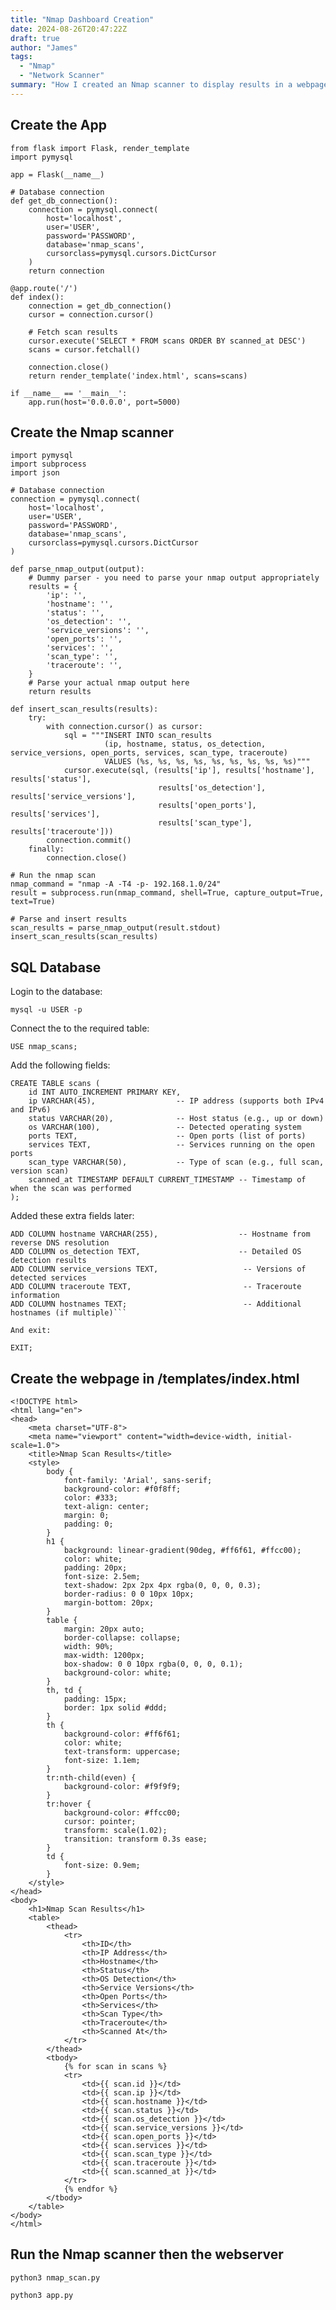 ```yaml
---
title: "Nmap Dashboard Creation"
date: 2024-08-26T20:47:22Z
draft: true
author: "James"
tags: 
  - "Nmap"
  - "Network Scanner"
summary: "How I created an Nmap scanner to display results in a webpage"
---
```


## Create the App
```
from flask import Flask, render_template
import pymysql

app = Flask(__name__)

# Database connection
def get_db_connection():
    connection = pymysql.connect(
        host='localhost',
        user='USER',
        password='PASSWORD',
        database='nmap_scans',
        cursorclass=pymysql.cursors.DictCursor
    )
    return connection

@app.route('/')
def index():
    connection = get_db_connection()
    cursor = connection.cursor()
    
    # Fetch scan results
    cursor.execute('SELECT * FROM scans ORDER BY scanned_at DESC')
    scans = cursor.fetchall()
    
    connection.close()
    return render_template('index.html', scans=scans)

if __name__ == '__main__':
    app.run(host='0.0.0.0', port=5000)
```    

## Create the Nmap scanner
```
import pymysql
import subprocess
import json

# Database connection
connection = pymysql.connect(
    host='localhost',
    user='USER',
    password='PASSWORD',
    database='nmap_scans',
    cursorclass=pymysql.cursors.DictCursor
)

def parse_nmap_output(output):
    # Dummy parser - you need to parse your nmap output appropriately
    results = {
        'ip': '',
        'hostname': '',
        'status': '',
        'os_detection': '',
        'service_versions': '',
        'open_ports': '',
        'services': '',
        'scan_type': '',
        'traceroute': '',
    }
    # Parse your actual nmap output here
    return results

def insert_scan_results(results):
    try:
        with connection.cursor() as cursor:
            sql = """INSERT INTO scan_results 
                     (ip, hostname, status, os_detection, service_versions, open_ports, services, scan_type, traceroute)
                     VALUES (%s, %s, %s, %s, %s, %s, %s, %s, %s)"""
            cursor.execute(sql, (results['ip'], results['hostname'], results['status'],
                                 results['os_detection'], results['service_versions'],
                                 results['open_ports'], results['services'],
                                 results['scan_type'], results['traceroute']))
        connection.commit()
    finally:
        connection.close()

# Run the nmap scan
nmap_command = "nmap -A -T4 -p- 192.168.1.0/24"
result = subprocess.run(nmap_command, shell=True, capture_output=True, text=True)

# Parse and insert results
scan_results = parse_nmap_output(result.stdout)
insert_scan_results(scan_results)
```

## SQL Database

Login to the database:

```mysql -u USER -p```

Connect the to the required table:

```USE nmap_scans;```

Add the following fields:

```Add the required fields:
CREATE TABLE scans (
    id INT AUTO_INCREMENT PRIMARY KEY,
    ip VARCHAR(45),                  -- IP address (supports both IPv4 and IPv6)
    status VARCHAR(20),              -- Host status (e.g., up or down)
    os VARCHAR(100),                 -- Detected operating system
    ports TEXT,                      -- Open ports (list of ports)
    services TEXT,                   -- Services running on the open ports
    scan_type VARCHAR(50),           -- Type of scan (e.g., full scan, version scan)
    scanned_at TIMESTAMP DEFAULT CURRENT_TIMESTAMP -- Timestamp of when the scan was performed
);
```
Added these extra fields later:

```ALTER TABLE scans
ADD COLUMN hostname VARCHAR(255),                  -- Hostname from reverse DNS resolution
ADD COLUMN os_detection TEXT,                      -- Detailed OS detection results
ADD COLUMN service_versions TEXT,                   -- Versions of detected services
ADD COLUMN traceroute TEXT,                         -- Traceroute information
ADD COLUMN hostnames TEXT;                          -- Additional hostnames (if multiple)```

And exit:
```
```EXIT;```


## Create the webpage in /templates/index.html

```
<!DOCTYPE html>
<html lang="en">
<head>
    <meta charset="UTF-8">
    <meta name="viewport" content="width=device-width, initial-scale=1.0">
    <title>Nmap Scan Results</title>
    <style>
        body {
            font-family: 'Arial', sans-serif;
            background-color: #f0f8ff;
            color: #333;
            text-align: center;
            margin: 0;
            padding: 0;
        }
        h1 {
            background: linear-gradient(90deg, #ff6f61, #ffcc00);
            color: white;
            padding: 20px;
            font-size: 2.5em;
            text-shadow: 2px 2px 4px rgba(0, 0, 0, 0.3);
            border-radius: 0 0 10px 10px;
            margin-bottom: 20px;
        }
        table {
            margin: 20px auto;
            border-collapse: collapse;
            width: 90%;
            max-width: 1200px;
            box-shadow: 0 0 10px rgba(0, 0, 0, 0.1);
            background-color: white;
        }
        th, td {
            padding: 15px;
            border: 1px solid #ddd;
        }
        th {
            background-color: #ff6f61;
            color: white;
            text-transform: uppercase;
            font-size: 1.1em;
        }
        tr:nth-child(even) {
            background-color: #f9f9f9;
        }
        tr:hover {
            background-color: #ffcc00;
            cursor: pointer;
            transform: scale(1.02);
            transition: transform 0.3s ease;
        }
        td {
            font-size: 0.9em;
        }
    </style>
</head>
<body>
    <h1>Nmap Scan Results</h1>
    <table>
        <thead>
            <tr>
                <th>ID</th>
                <th>IP Address</th>
                <th>Hostname</th>
                <th>Status</th>
                <th>OS Detection</th>
                <th>Service Versions</th>
                <th>Open Ports</th>
                <th>Services</th>
                <th>Scan Type</th>
                <th>Traceroute</th>
                <th>Scanned At</th>
            </tr>
        </thead>
        <tbody>
            {% for scan in scans %}
            <tr>
                <td>{{ scan.id }}</td>
                <td>{{ scan.ip }}</td>
                <td>{{ scan.hostname }}</td>
                <td>{{ scan.status }}</td>
                <td>{{ scan.os_detection }}</td>
                <td>{{ scan.service_versions }}</td>
                <td>{{ scan.open_ports }}</td>
                <td>{{ scan.services }}</td>
                <td>{{ scan.scan_type }}</td>
                <td>{{ scan.traceroute }}</td>
                <td>{{ scan.scanned_at }}</td>
            </tr>
            {% endfor %}
        </tbody>
    </table>
</body>
</html>
```

## Run the Nmap scanner then the webserver

```python3 nmap_scan.py```

```python3 app.py```
